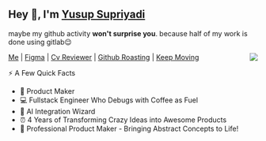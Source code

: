 <h2>Hey 👋, I'm <a href="https://yusupsupriyadi.com/">Yusup Supriyadi</a></h2>
<p>maybe my github activity <b>won't surprise you</b>. because half of my work is done using gitlab😌</p>
<img align="right" src="https://media2.giphy.com/media/v1.Y2lkPTc5MGI3NjExZXd5c3hwMHUwdHlqNGg3Y3o5MWlsZmNwMm5iNTlycDBlZGtnandzMCZlcD12MV9pbnRlcm5hbF9naWZfYnlfaWQmY3Q9Zw/KpACNEh8jXK2Q/giphy.gif" />
<p><a href="https://yusupsupriyadi.com">Me</a> | <a href="https://www.figma.com/@yusupsupriyadi">Figma</a> | <a href="https://cvroasted.com">Cv Reviewer</a> | <a href="https://github.cvroasted.com">Github Roasting</a> | <a href="https://marketplace.visualstudio.com/items?itemName=Yusupsupriyadicom.keep-moving">Keep Moving</a></p>

<p>⚡️ A Few Quick Facts</p>
<ul> 
<li>🍎 Product Maker</li> 
<li>💻 Fullstack Engineer Who Debugs with Coffee as Fuel</li> 
<li>🤖 AI Integration Wizard </li> 
<li>⏰ 4 Years of Transforming Crazy Ideas into Awesome Products</li> 
<li>🎨 Professional Product Maker - Bringing Abstract Concepts to Life!</li> 
</ul>
